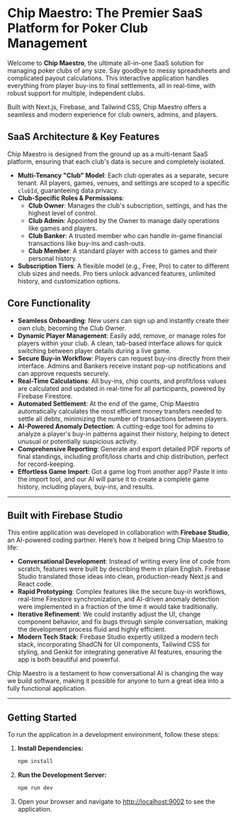 
# Chip Maestro: The Premier SaaS Platform for Poker Club Management

Welcome to **Chip Maestro**, the ultimate all-in-one SaaS solution for managing poker clubs of any size. Say goodbye to messy spreadsheets and complicated payout calculations. This interactive application handles everything from player buy-ins to final settlements, all in real-time, with robust support for multiple, independent clubs.

Built with Next.js, Firebase, and Tailwind CSS, Chip Maestro offers a seamless and modern experience for club owners, admins, and players.

## SaaS Architecture & Key Features

Chip Maestro is designed from the ground up as a multi-tenant SaaS platform, ensuring that each club's data is secure and completely isolated.

- **Multi-Tenancy "Club" Model**: Each club operates as a separate, secure tenant. All players, games, venues, and settings are scoped to a specific `clubId`, guaranteeing data privacy.
- **Club-Specific Roles & Permissions**:
  - **Club Owner**: Manages the club's subscription, settings, and has the highest level of control.
  - **Club Admin**: Appointed by the Owner to manage daily operations like games and players.
  - **Club Banker**: A trusted member who can handle in-game financial transactions like buy-ins and cash-outs.
  - **Club Member**: A standard player with access to games and their personal history.
- **Subscription Tiers**: A flexible model (e.g., Free, Pro) to cater to different club sizes and needs. Pro tiers unlock advanced features, unlimited history, and customization options.

## Core Functionality

- **Seamless Onboarding**: New users can sign up and instantly create their own club, becoming the Club Owner.
- **Dynamic Player Management**: Easily add, remove, or manage roles for players within your club. A clean, tab-based interface allows for quick switching between player details during a live game.
- **Secure Buy-in Workflow**: Players can request buy-ins directly from their interface. Admins and Bankers receive instant pop-up notifications and can approve requests securely.
- **Real-Time Calculations**: All buy-ins, chip counts, and profit/loss values are calculated and updated in real-time for all participants, powered by Firebase Firestore.
- **Automated Settlement**: At the end of the game, Chip Maestro automatically calculates the most efficient money transfers needed to settle all debts, minimizing the number of transactions between players.
- **AI-Powered Anomaly Detection**: A cutting-edge tool for admins to analyze a player's buy-in patterns against their history, helping to detect unusual or potentially suspicious activity.
- **Comprehensive Reporting**: Generate and export detailed PDF reports of final standings, including profit/loss charts and chip distribution, perfect for record-keeping.
- **Effortless Game Import**: Got a game log from another app? Paste it into the import tool, and our AI will parse it to create a complete game history, including players, buy-ins, and results.

---

## Built with Firebase Studio

This entire application was developed in collaboration with **Firebase Studio**, an AI-powered coding partner. Here’s how it helped bring Chip Maestro to life:

- **Conversational Development**: Instead of writing every line of code from scratch, features were built by describing them in plain English. Firebase Studio translated those ideas into clean, production-ready Next.js and React code.
- **Rapid Prototyping**: Complex features like the secure buy-in workflows, real-time Firestore synchronization, and AI-driven anomaly detection were implemented in a fraction of the time it would take traditionally.
- **Iterative Refinement**: We could instantly adjust the UI, change component behavior, and fix bugs through simple conversation, making the development process fluid and highly efficient.
- **Modern Tech Stack**: Firebase Studio expertly utilized a modern tech stack, incorporating ShadCN for UI components, Tailwind CSS for styling, and Genkit for integrating generative AI features, ensuring the app is both beautiful and powerful.

Chip Maestro is a testament to how conversational AI is changing the way we build software, making it possible for anyone to turn a great idea into a fully functional application.

---

## Getting Started

To run the application in a development environment, follow these steps:

1.  **Install Dependencies:**
    ```bash
    npm install
    ```

2.  **Run the Development Server:**
    ```bash
    npm run dev
    ```

3.  Open your browser and navigate to [http://localhost:9002](http://localhost:9002) to see the application.
